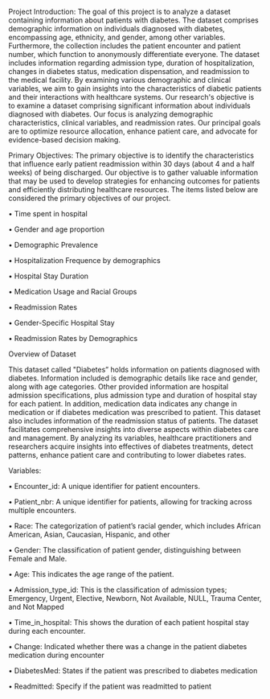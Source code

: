 Project Introduction: 
  The goal of this project is to analyze a dataset containing information about patients with diabetes. The 
dataset comprises demographic information on individuals diagnosed with diabetes, encompassing age, 
ethnicity, and gender, among other variables. Furthermore, the collection includes the patient encounter 
and patient number, which function to anonymously differentiate everyone. The dataset includes 
information regarding admission type, duration of hospitalization, changes in diabetes status, medication 
dispensation, and readmission to the medical facility. By examining various demographic and clinical 
variables, we aim to gain insights into the characteristics of diabetic patients and their interactions with 
healthcare systems. Our research's objective is to examine a dataset comprising significant information 
about individuals diagnosed with diabetes. Our focus is analyzing demographic characteristics, clinical 
variables, and readmission rates. Our principal goals are to optimize resource allocation, enhance patient 
care, and advocate for evidence-based decision making. 


Primary Objectives: 
  The primary objective is to identify the characteristics that influence early patient readmission within 30 
days (about 4 and a half weeks) of being discharged. Our objective is to gather valuable information that 
may be used to develop strategies for enhancing outcomes for patients and efficiently distributing 
healthcare resources. The items listed below are considered the primary objectives of our project. 

• Time spent in hospital 

• Gender and age proportion 

• Demographic Prevalence 

• Hospitalization Frequence by demographics 

• Hospital Stay Duration 

• Medication Usage and Racial Groups 

• Readmission Rates 

• Gender-Specific Hospital Stay 

• Readmission Rates by Demographics

Overview of Dataset 

  This dataset called "Diabetes” holds information on patients diagnosed with diabetes. Information 
included is demographic details like race and gender, along with age categories. Other provided 
information are hospital admission specifications, plus admission type and duration of hospital stay for 
each patient. In addition, medication data indicates any change in medication or if diabetes medication 
was prescribed to patient. This dataset also includes information of the readmission status of patients. 
The dataset facilitates comprehensive insights into diverse aspects within diabetes care and 
management. By analyzing its variables, healthcare practitioners and researchers acquire insights into 
effectives of diabetes treatments, detect patterns, enhance patient care and contributing to lower diabetes 
rates. 

Variables:

• Encounter_id: A unique identifier for patient encounters.  

• Patient_nbr: A unique identifier for patients, allowing for tracking across multiple encounters. 

• Race: The categorization of patient’s racial gender, which includes African American, Asian, Caucasian, Hispanic, and other 

• Gender: The classification of patient gender, distinguishing between Female and Male. 

• Age: This indicates the age range of the patient.  

• Admission_type_id: This is the classification of admission types; Emergency, Urgent, Elective, Newborn, Not Available, NULL, Trauma Center, and Not Mapped 

• Time_in_hospital: This shows the duration of each patient hospital stay during each encounter. 

• Change: Indicated whether there was a change in the patient diabetes medication during encounter  

• DiabetesMed: States if the patient was prescribed to diabetes medication  

• Readmitted: Specify if the patient was readmitted to patient 
